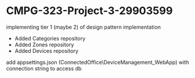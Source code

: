 # CMPG-323-Project-3-29903599
implementing tier 1 (maybe 2) of design pattern implementation

 - Added Categories repository
 - Added Zones repository
 - Added Devices repository

add appsettings.json (ConnectedOffice\DeviceManagement_WebApp) with connection string to access db 
